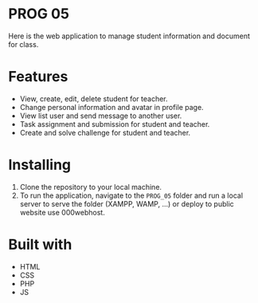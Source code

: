 # PROG 05
Here is the web application to manage student information and document for class.

# Features
- View, create, edit, delete student for teacher.
- Change personal information and avatar in profile page.
- View list user and send message to another user.
- Task assignment and submission for student and teacher.
- Create and solve challenge for student and teacher.

# Installing
1. Clone the repository to your local machine.
2. To run the application, navigate to the `PROG_05` folder and run a local server to serve the folder (XAMPP, WAMP, ...) or deploy to public website use 000webhost.

# Built with
- HTML
- CSS
- PHP
- JS
